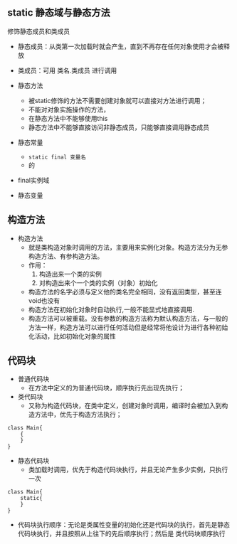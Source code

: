 ## static 静态域与静态方法
修饰静态成员和类成员
- 静态成员：从类第一次加载时就会产生，直到不再存在任何对象使用才会被释放
- 类成员：可用 类名.类成员 进行调用

- 静态方法
  - 被static修饰的方法不需要创建对象就可以直接对方法进行调用；
  - 不能对对象实施操作的方法，
  - 在静态方法中不能够使用this
  - 静态方法中不能够直接访问非静态成员，只能够直接调用静态成员

- 静态常量
  - `static final 变量名` 
  - 的
- final实例域 
- 静态变量

## 构造方法
-  构造方法
   -  就是类构造对象时调用的方法，主要用来实例化对象。构造方法分为无参构造方法、有参构造方法。
   - 作用：
     1. 构造出来一个类的实例 
     2. 对构造出来个一个类的实例（对象）初始化 
   - 构造方法的名字必须与定义他的类名完全相同，没有返回类型，甚至连void也没有
   - 构造方法在初始化对象时自动执行,一般不能显式地直接调用.
   - 构造方法可以被重载。没有参数的构造方法称为默认构造方法，与一般的方法一样，构造方法可以进行任何活动但是经常将他设计为进行各种初始化活动，比如初始化对象的属性

## 代码块
- 普通代码块
  - 在方法中定义的为普通代码块，顺序执行先出现先执行；
- 类代码块
  - 又称为构造代码块，在类中定义，创建对象时调用，编译时会被加入到构造方法中，优先于构造方法执行；
```
class Main{
    {
    }
}
```
- 静态代码块
  - 类加载时调用，优先于构造代码块执行，并且无论产生多少实例，只执行一次
```
class Main{
    static{
    }
}
``` 
- 代码块执行顺序：无论是类属性变量的初始化还是代码块的执行，首先是静态代码块执行，并且按照从上往下的先后顺序执行；然后是
类代码块顺序执行
